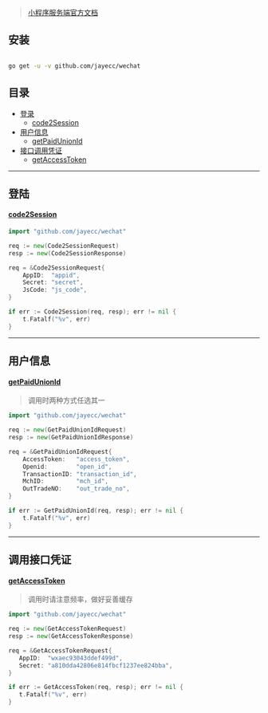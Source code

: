 > [小程序服务端官方文档](https://developers.weixin.qq.com/miniprogram/dev/api-backend/) 

## 安装

```sh

go get -u -v github.com/jayecc/wechat

```

## 目录

- [登录](#登录)
  - [code2Session](#code2Session)
- [用户信息](#用户信息)
  - [getPaidUnionId](#getPaidUnionId) 
- [接口调用凭证](#接口调用凭证)
  - [getAccessToken](#getAccessToken)
  
---

## 登陆

#### [code2Session](https://developers.weixin.qq.com/miniprogram/dev/api-backend/open-api/login/auth.code2Session.html)

```go
import "github.com/jayecc/wechat"

req := new(Code2SessionRequest)
resp := new(Code2SessionResponse)

req = &Code2SessionRequest{
    AppID:  "appid",
    Secret: "secret",
    JsCode: "js_code",
}

if err := Code2Session(req, resp); err != nil {
    t.Fatalf("%v", err)
}

```

---

## 用户信息

#### [getPaidUnionId](https://developers.weixin.qq.com/miniprogram/dev/api-backend/open-api/user-info/auth.getPaidUnionId.html)
> 调用时两种方式任选其一

```go
import "github.com/jayecc/wechat"

req := new(GetPaidUnionIdRequest)
resp := new(GetPaidUnionIdResponse)

req = &GetPaidUnionIdRequest{
    AccessToken:   "access_token",
    Openid:        "open_id",
    TransactionID: "transaction_id",
    MchID:         "mch_id",
    OutTradeNO:    "out_trade_no",
}

if err := GetPaidUnionId(req, resp); err != nil {
    t.Fatalf("%v", err)
}

```
 

 ---
 
 ## 调用接口凭证
 
 #### [getAccessToken](https://developers.weixin.qq.com/miniprogram/dev/api-backend/open-api/access-token/auth.getAccessToken.html)
 > 调用时请注意频率，做好妥善缓存
 
 ```go
 import "github.com/jayecc/wechat"
 
req := new(GetAccessTokenRequest)
resp := new(GetAccessTokenResponse)

req = &GetAccessTokenRequest{
    AppID:  "wxaec93043ddef499d",
    Secret: "a810dda42806e814fbcf1237ee824bba",
}

if err := GetAccessToken(req, resp); err != nil {
    t.Fatalf("%v", err)
}
 ```
  
  
  
